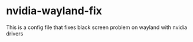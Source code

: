 # nvidia-wayland-fix
This is a config file that fixes black screen problem on wayland with nvidia drivers
